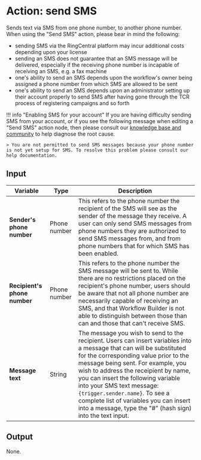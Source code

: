 # Action: send SMS

<!--
![Send SMS action](../../../img/action-send-sms.png){ style="max-width: 200px; margin: 0 auto; text-align:center" }
-->

Sends text via SMS from one phone number, to another phone number. When using the "Send SMS" action, please bear in mind the following:

* sending SMS via the RingCentral platform may incur additional costs depending upon your license
* sending an SMS does not guarantee that an SMS message will be delivered, especially if the receiving phone number is incapable of receiving an SMS, e.g. a fax machine
* one's ability to send an SMS depends upon the workflow's owner being assigned a phone number from which SMS are allowed to be sent
* one's ability to send an SMS depends upon an administrator setting up their account properly to send SMS after having gone through the TCR process of registering campaigns and so forth

!!! info "Enabling SMS for your account"
    If you are having difficulty sending SMS from your account, or if you see the following message when editing a "Send SMS" action node, then please consult our [knowledge base and community](https://community.ringcentral.com/groups/workflow-builder-23) to help diagnose the root cause.
	
    > You are not permitted to send SMS messages because your phone number is not yet setup for SMS. To resolve this problem please consult our help documentation.

## Input

| Variable            | Type   | Description                                     |
|---------------------|--------|-------------------------------------------------|
| **Sender's phone number** | Phone number| This refers to the phone number the recipient of the SMS will see as the sender of the message they receive. A user can only send SMS messages from phone numbers they are authorized to send SMS messages from, and from phone numbers that for which SMS has been enabled. |
| **Recipient's phone number** | Phone number | This refers to the phone number the SMS message will be sent to. While there are no restrictions placed on the recipient's phone number, users should be aware that not all phone number are necessarily capable of receiving an SMS, and that Workflow Builder is not able to distinguish between those than can and those that can't receive SMS. |
| **Message text** | String | The message you wish to send to the recipient. Users can insert variables into a message that can will be substituted for the corresponding value prior to the message being sent. For example, you wish to address the receipient by name, you can insert the following variable into your SMS text message: `{trigger.sender.name}`. To see a complete list of variables you can insert into a message, type the "#" (hash sign) into the text input. |

## Output

None. 

